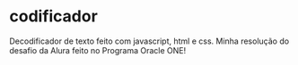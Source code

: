 # codificador
Decodificador de texto feito com javascript, html e css. Minha resolução do desafio da Alura feito no Programa Oracle ONE!
